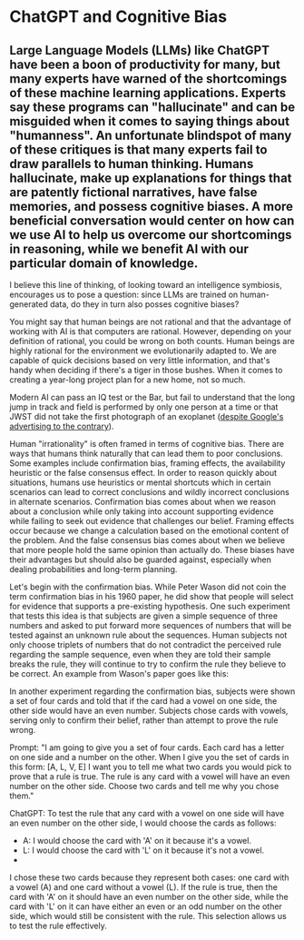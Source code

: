 # ChatGPT and Cognitive Bias  

## Large Language Models (LLMs) like ChatGPT have been a boon of productivity for many, but many experts have warned of the shortcomings of these machine learning applications. Experts say these programs can "hallucinate" and can be misguided when it comes to saying things about "humanness". An unfortunate blindspot of many of these critiques is that many experts fail to draw parallels to human thinking. Humans hallucinate, make up explanations for things that are patently fictional narratives, have false memories, and possess cognitive biases. A more beneficial conversation would center on how can we use AI to help us overcome our shortcomings in reasoning, while we benefit AI with our particular domain of knowledge.

I believe this line of thinking, of looking toward an intelligence symbiosis, encourages us to pose a question: since  LLMs are trained on human-generated data, do they in turn also posses cognitive biases?

You might say that human beings are not rational and that the advantage of working with AI is that computers are rational. However, depending on your definition of rational, you could be wrong on both counts. Human beings are highly rational for the environment we evolutionarily adapted to. We are capable of quick decisions based on very little information, and that's handy when deciding if there's a tiger in those bushes. When it comes to creating a year-long project plan for a new home, not so much.

Modern AI can pass an IQ test or the Bar, but fail to understand that the long jump in track and field is performed by only one person at a time or that JWST did not take the first photograph of an exoplanet ([despite Google's advertising to the contrary](https://www.businessinsider.com/google-ad-ai-chatgpt-rival-bard-gives-inaccurate-answer-2023-2)).

Human "irrationality" is often framed in terms of cognitive bias. There are ways that humans think naturally that can lead them to poor conclusions. Some examples include confirmation bias, framing effects, the availability heuristic or the false consensus effect. In order to reason quickly about situations, humans use heuristics or mental shortcuts which in certain scenarios can lead to correct conclusions and wildly incorrect conclusions in alternate scenarios. Confirmation bias comes about when we reason about a conclusion while only taking into account supporting evidence while failing to seek out evidence that challenges our belief. Framing effects occur because we change a calculation based on the emotional content of the problem. And the false consensus bias comes about when we believe that more people hold the same opinion than actually do. These biases have their advantages but should also be guarded against, especially when dealing probabilities and long-term planning.

Let's begin with the confirmation bias. While Peter Wason did not coin the term confirmation bias in his 1960 paper, he did show that people will select for evidence that supports a pre-existing hypothesis. One such experiment that tests this idea is that subjects are given a simple sequence of three numbers and asked to put forward more sequences of numbers that will be tested against an unknown rule about the sequences. Human subjects not only choose triplets of numbers that do not contradict the perceived rule regarding the sample sequence, even when they are told their sample breaks the rule, they will continue to try to confirm the rule they believe to be correct. An example from Wason's paper goes like this:

>  


In another experiment regarding the confirmation bias, subjects were shown a set of four cards and told that if the card had a vowel on one side, the other side would have an even number. Subjects chose cards with vowels, serving only to confirm their belief, rather than attempt to prove the rule wrong. 

Prompt: "I am going to give you a set of four cards. Each card has a letter on one side and a number on the other. When I give you the set of cards in this form: [A, L, V, E] I want you to tell me what two cards you would pick to prove that a rule is true. The rule is any card with a vowel will have an even number on the other side. Choose two cards and tell me why you chose them."

ChatGPT: To test the rule that any card with a vowel on one side will have an even number on the other side, I would choose the cards as follows:

+ A: I would choose the card with 'A' on it because it's a vowel.
+ L: I would choose the card with 'L' on it because it's not a vowel.
+ 
I chose these two cards because they represent both cases: one card with a vowel (A) and one card without a vowel (L). If the rule is true, then the card with 'A' on it should have an even number on the other side, while the card with 'L' on it can have either an even or an odd number on the other side, which would still be consistent with the rule. This selection allows us to test the rule effectively.